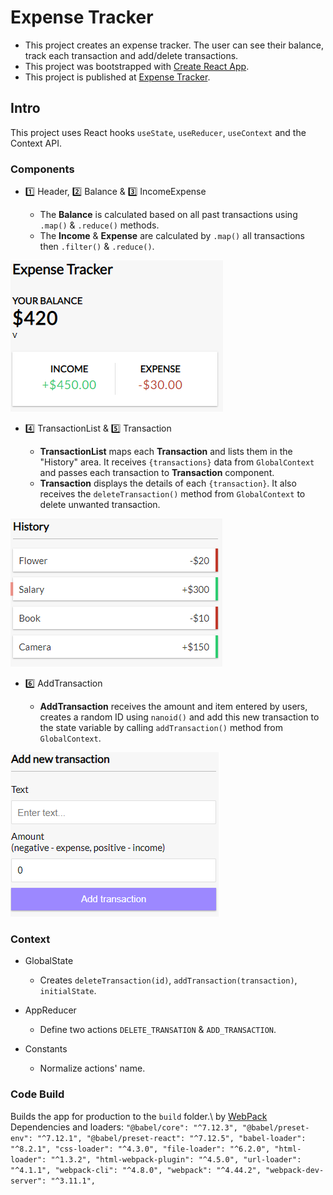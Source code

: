 # Expense Tracker

* This project creates an expense tracker. The user can see their balance, track each transaction and add/delete transactions. 
* This project was bootstrapped with [Create React App](https://github.com/facebook/create-react-app).
* This project is published at [Expense Tracker](https://xinwend.github.io/expense-tracker/).

## Intro

This project uses React hooks `useState`, `useReducer`, `useContext` and the Context API.

### Components

- :one: Header, :two: Balance & :three: IncomeExpense

  - The **Balance** is calculated based on all past transactions using `.map()` & `.reduce()` methods. 
  - The **Income** & **Expense** are calculated by `.map()` all transactions then `.filter()` & `.reduce()`.

![Image of header-balance](https://github.com/XinwenD/expense-tracker/blob/9106d8748e6d32afd670fd18cedc84000a64087d/imgs/header-balance.PNG)

- 4️⃣ TransactionList & 5️⃣ Transaction

  - **TransactionList** maps each **Transaction** and lists them in the "History" area. It receives `{transactions}` data from `GlobalContext` and passes each transaction to **Transaction** component.
  - **Transaction** displays the details of each `{transaction}`. It also receives the `deleteTransaction()` method from `GlobalContext` to delete unwanted transaction.

![Image of transaction history](https://github.com/XinwenD/expense-tracker/blob/9106d8748e6d32afd670fd18cedc84000a64087d/imgs/transactionlist.PNG)

- 6️⃣ AddTransaction

  - **AddTransaction** receives the amount and item entered by users, creates a random ID using `nanoid()` and add this new transaction to the state variable by calling `addTransaction()` method from `GlobalContext`.

![Image of addtransaction](https://github.com/XinwenD/expense-tracker/blob/0aae7f37cf1be7331c55cdfb678e2669ce43a960/imgs/addtransaction.PNG)

### Context

* GlobalState
  - Creates `deleteTransaction(id)`, `addTransaction(transaction)`, `initialState`.

* AppReducer
  - Define two actions `DELETE_TRANSATION` & `ADD_TRANSACTION`.

* Constants
  - Normalize actions' name.

### Code Build

Builds the app for production to the `build` folder.\ by [WebPack](https://webpack.js.org/)
Dependencies and loaders:
`
    "@babel/core": "^7.12.3",
    "@babel/preset-env": "^7.12.1",
    "@babel/preset-react": "^7.12.5",
    "babel-loader": "^8.2.1",
    "css-loader": "^4.3.0",
    "file-loader": "^6.2.0",
    "html-loader": "^1.3.2",
    "html-webpack-plugin": "^4.5.0",
    "url-loader": "^4.1.1",
    "webpack-cli": "^4.8.0",
    "webpack": "^4.44.2",
    "webpack-dev-server": "^3.11.1",
`
